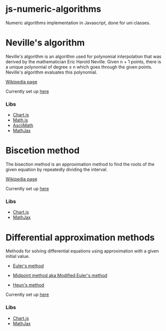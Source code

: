 # js-numeric-algorithms
Numeric algorithms implementation in Javascript, done for uni classes.

# Neville's algorithm
Neville's algorithm is an algorithm used for polynomial interpolation that was derived by the mathematician Eric Harold Neville. Given n + 1 points, there is a unique polynomial of degree ≤ n which goes through the given points. Neville's algorithm evaluates this polynomial.

[Wikipedia page](https://en.wikipedia.org/wiki/Neville%27s_algorithm)

Currently set up [here](https://szymonszymonowicz.github.io/js-numeric-algorithms/Neville/index.html)

### Libs
- [Chart.js](https://www.chartjs.org/)
- [Math.js](https://mathjs.org/)
- [AsciiMath](http://asciimath.org/)
- [MathJax](https://www.mathjax.org/)

# Biscetion method
The bisection method is an approximation method to find the roots of the given equation by repeatedly dividing the interval.

[Wikipedia page](https://en.wikipedia.org/wiki/Bisection_method)

Currently set up [here](https://szymonszymonowicz.github.io/js-numeric-algorithms/Bisection/index.html)

### Libs
- [Chart.js](https://www.chartjs.org/)
- [MathJax](https://www.mathjax.org/)

# Differential approximation methods
Methods for solving differential equations using approximation with a given initial value.

- [Euler's method](https://en.wikipedia.org/wiki/Euler_method)

- [Midpoint method aka Modified Euler's method](https://en.wikipedia.org/wiki/Midpoint_method)

- [Heun's method](https://en.wikipedia.org/wiki/Heun%27s_method)


Currently set up [here](https://szymonszymonowicz.github.io/js-numeric-algorithms/ApproximatingDifferentialEquation/index.html)

### Libs
- [Chart.js](https://www.chartjs.org/)
- [MathJax](https://www.mathjax.org/)

